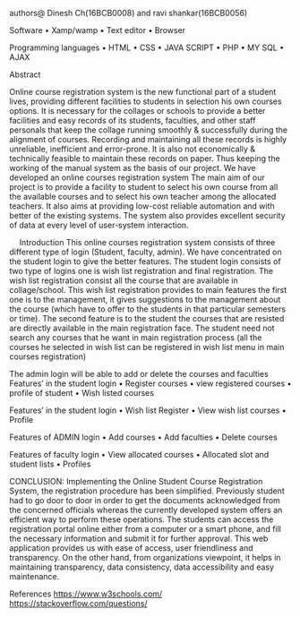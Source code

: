  authors@	Dinesh Ch(16BCB0008)  and ravi shankar(16BCB0056)  

Software
•	Xamp/wamp
•	Text editor
•	Browser

Programming languages
•	HTML 
•	CSS
•	JAVA SCRIPT
•	PHP
•	MY SQL
•	AJAX

  
Abstract

 
Online course registration system is the new functional part of a student lives, providing different facilities to students in selection his own courses options. It is necessary for the collages or schools to provide a better facilities and easy records of its students, faculties, and other staff personals that keep the collage running smoothly & successfully during the alignment of courses. Recording and maintaining all these records is highly unreliable, inefficient and error-prone. It is also not economically & technically feasible to maintain these records on paper. Thus keeping the working of the manual system as the basis of our project. We have developed an online courses registration system The main aim of our project is to provide a facility to student to select his own course from all the available courses and to select his own teacher among the allocated teachers. It also aims at providing low-cost reliable automation and with better of the existing systems. The system also provides excellent security of data at every level of user-system interaction.
 
			


 
Introduction
This online courses registration system consists of three different type of login (Student, faculty, admin). We have concentrated on the student login to give the better features. The student login consists of two type of logins one is wish list registration and final registration. The wish list registration consist all the course that are available in collage/school. This wish list registration provides to main features the first one is to the management, it gives suggestions to the management about the course (which have to offer to the students in that particular semesters or time). The second feature is to the student the courses that are resisted are directly available in the main registration face. The student need not search any courses that he want in main registration process (all the courses he selected in wish list can be registered in wish list menu in main courses registration)



The admin login will be able to add or delete the courses and faculties
Features’ in the student login
•	Register courses
•	view  registered courses
•	profile  of student
•	Wish listed courses



Features’ in the student login
•	Wish list Register 
•	View wish list  courses
•	Profile



Features of ADMIN login
•	Add courses
•	Add faculties
•	Delete courses

Features of faculty login
•	View allocated courses
•	Allocated slot and student lists
•	Profiles




CONCLUSION:
Implementing the Online Student Course Registration System, the registration procedure has been simplified. Previously student had to go door to door in order to get the documents acknowledged from the concerned officials whereas the currently developed system offers an efficient way to perform these operations. The students can access the registration portal online either from a computer or a smart phone, and fill the necessary information and submit it for further approval. This web application provides us with ease of access, user friendliness and transparency. On the other hand, from organizations viewpoint, it helps in maintaining transparency, data consistency, data accessibility and easy maintenance.

References 
https://www.w3schools.com/
https://stackoverflow.com/questions/











